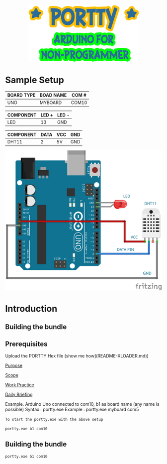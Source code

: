 <p align="center">
  <img src="https://github.com/krakenjriot/portty/blob/main/images/portty.png">
</p>

Sample Setup
============



| BOARD TYPE | BOAD NAME | COM # | 
| --------------- | --------------- | --------------- | 
| UNO     | MYBOARD | COM10 | 

| COMPONENT  |  LED + | LED - |
| --------------- | --------------- |  --------------- | 
| LED     | 13 | GND |


| COMPONENT	|  DATA | VCC	|	GND |
| --------------- | --------------- |  --------------- |   --------------- | 
| DHT11     | 2 | 5V | GND |


<img src="https://github.com/krakenjriot/portty/blob/main/images/led-sample.png" width="750" />    

Introduction 
============

Building the bundle
--------------------



Prerequisites 
--------------------
Upload the PORTTY Hex file  (show me how](README-XLOADER.md))




[Purpose](link)

[Scope](link)

[Work Practice](link)

[Daily Briefing](link)


Example. Arduino Uno connected to com10, b1 as board name (any name is possible)
Syntax     : portty.exe <board-name> <com-port>
Example    : portty.exe myboard com5
  
`To start the portty.exe with the above setup`

```sh
portty.exe b1 com10
```




Building the bundle
--------------------

```sh
portty.exe b1 com10
```
 
 
 

 
 

 
